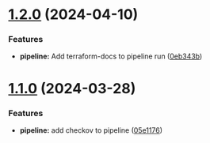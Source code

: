 # [1.2.0](https://bitbucket.org/metamorphant/aws-s3-bucket/compare/1.1.0...1.2.0) (2024-04-10)


### Features

* **pipeline:** Add terraform-docs to pipeline run ([0eb343b](https://bitbucket.org/metamorphant/aws-s3-bucket/commits/0eb343ba1fb090c1d6f8a39328421790f36682bc))

# [1.1.0](https://bitbucket.org/metamorphant/aws-s3-bucket/compare/1.0.0...1.1.0) (2024-03-28)


### Features

* **pipeline:** add checkov to pipeline ([05e1176](https://bitbucket.org/metamorphant/aws-s3-bucket/commits/05e11762cf80fa35cb7a3d1d7f7267baf0852519))
